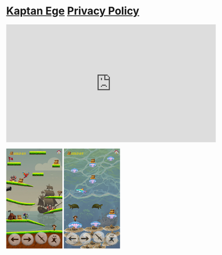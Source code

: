 # [Kaptan Ege](https://crashentertainment.github.io/) [Privacy Policy](https://crashentertainment.github.io/privacypolicy)

<div style="text-align: center;">
  <iframe width="560" height="315" src="https://www.youtube.com/embed/wUXnHaUFbms?si=tPriBBIb1_EoFNSA" 
    title="YouTube video player" frameborder="0" allow="accelerometer; autoplay; clipboard-write; encrypted-media; gyroscope; picture-in-picture; web-share" 
    referrerpolicy="strict-origin-when-cross-origin" allowfullscreen>
  </iframe>
</div>

<style>
  /* Küçük resim stili */
  .thumbnail {
    width: 150px;  /* Küçük boyut */
    cursor: pointer;
    transition: 0.3s;
  }
  .thumbnail:hover {
    opacity: 0.8;
  }

  /* Modal arka planı */
  .modal {
    display: none; 
    position: fixed; 
    z-index: 1000; 
    padding-top: 60px; 
    left: 0; top: 0;
    width: 100%; height: 100%;
    overflow: auto; 
    background-color: rgba(0,0,0,0.8);
  }

  /* Modal içindeki büyük resim */
  .modal-content {
    margin: auto;
    display: block;
    max-width: 90%;
    max-height: 80%;
  }

  /* Kapatma butonu */
  .close {
    position: absolute;
    top: 30px;
    right: 35px;
    color: white;
    font-size: 40px;
    font-weight: bold;
    cursor: pointer;
  }
</style>

<!-- Küçük resim -->
<img id="myImg" class="thumbnail" src="images/pc.png" alt="Resim Açıklaması"> <img id="myImg" class="thumbnail" src="images/pc2.png" alt="Resim Açıklaması">

<!-- Modal -->
<div id="myModal" class="modal">
  <span class="close">&times;</span>
  <img class="modal-content" id="imgBig">
</div>

<script>
  // Elemanları seç
  const modal = document.getElementById("myModal");
  const img = document.getElementById("myImg");
  const modalImg = document.getElementById("imgBig");
  const closeBtn = document.getElementsByClassName("close")[0];

  // Küçük resme tıklandığında modal açılır, büyük resim modalda gösterilir
  img.onclick = function(){
    modal.style.display = "block";
    modalImg.src = this.src;
  }

  // Kapatma butonuna tıklayınca modal kapanır
  closeBtn.onclick = function() {
    modal.style.display = "none";
  }

  // Modal dışına tıklayınca da kapatılabilir
  modal.onclick = function(event) {
    if(event.target === modal){
      modal.style.display = "none";
    }
  }
</script>

